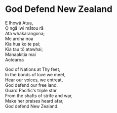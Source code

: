 # God Defend New Zealand

E Ihowā Atua,  
O ngā iwi mātou rā  
Āta whakarangona;  
Me aroha noa  
Kia hua ko te pai;  
Kia tau tō atawhai;  
Manaakitia mai  
Aotearoa

God of Nations at Thy feet,  
In the bonds of love we meet,  
Hear our voices, we entreat,  
God defend our free land.  
Guard Pacific's triple star  
From the shafts of strife and war,  
Make her praises heard afar,  
God defend New Zealand.
